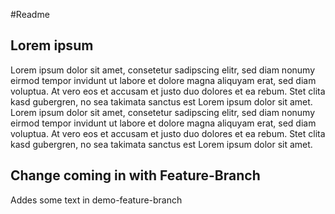 #Readme

## Lorem ipsum

Lorem ipsum dolor sit amet, consetetur sadipscing elitr, 
sed diam nonumy eirmod tempor invidunt ut labore et dolore 
magna aliquyam erat, sed diam voluptua. At vero eos et 
accusam et justo duo dolores et ea rebum. Stet clita kasd 
gubergren, no sea takimata sanctus est Lorem ipsum dolor sit amet. 
Lorem ipsum dolor sit amet, consetetur sadipscing elitr, sed diam 
nonumy eirmod tempor invidunt ut labore et dolore magna aliquyam 
erat, sed diam voluptua. At vero eos et accusam et justo duo
dolores et ea rebum. Stet clita kasd gubergren, no sea takimata 
sanctus est Lorem ipsum dolor sit amet.

## Change coming in with Feature-Branch

Addes some text in demo-feature-branch
